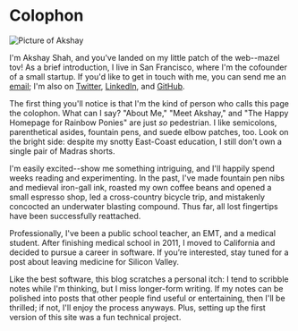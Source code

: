 # Colophon

![Picture of Akshay](/img/headshot-300x300.png)

I'm Akshay Shah, and you've landed on my little patch of the web--mazel tov! As
a brief introduction, I live in San Francisco, where I'm the cofounder of a
small startup. If you'd like to get in touch with me, you can send me an
[email](mailto:akshay@akshayshah.org); I'm also on
[Twitter](https://twitter.com/akshayshah),
[LinkedIn](https://linkedin.com/in/akshayjshah), and
[GitHub](https://github.com/akshayjshah).

The first thing you'll notice is that I'm the kind of person who calls this
page the colophon. What can I say? "About Me," "Meet Akshay," and "The Happy
Homepage for Rainbow Ponies" are just *so* pedestrian. I like semicolons,
parenthetical asides, fountain pens, and suede elbow patches, too. Look on the
bright side: despite my snotty East-Coast education, I still don't own a single
pair of Madras shorts.

I'm easily excited--show me something intriguing, and I'll happily spend weeks
reading and experimenting. In the past, I've made fountain pen nibs and
medieval iron-gall ink, roasted my own coffee beans and opened a small espresso
shop, led a cross-country bicycle trip, and mistakenly concocted an underwater
blasting compound. Thus far, all lost fingertips have been successfully
reattached.

Professionally, I've been a public school teacher, an EMT, and a medical
student. After finishing medical school in 2011, I moved to California and
decided to pursue a career in software. If you’re interested, stay tuned for a
post about leaving medicine for Silicon Valley.

Like the best software, this blog scratches a personal itch: I tend to scribble
notes while I'm thinking, but I miss longer-form writing. If my notes can be
polished into posts that other people find useful or entertaining, then I'll be
thrilled; if not, I'll enjoy the process anyways. Plus, setting up the first
version of this site was a fun technical project.
